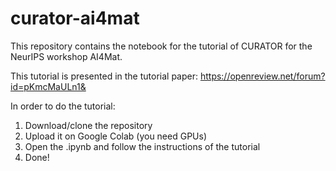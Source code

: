 # curator-ai4mat
This repository contains the notebook for the tutorial of CURATOR for the NeurIPS workshop AI4Mat.


This tutorial is presented in the tutorial paper: https://openreview.net/forum?id=pKmcMaULn1&

In order to do the tutorial:
1. Download/clone the repository
2. Upload it on Google Colab (you need GPUs)
3. Open the .ipynb and follow the instructions of the tutorial
4. Done! 
